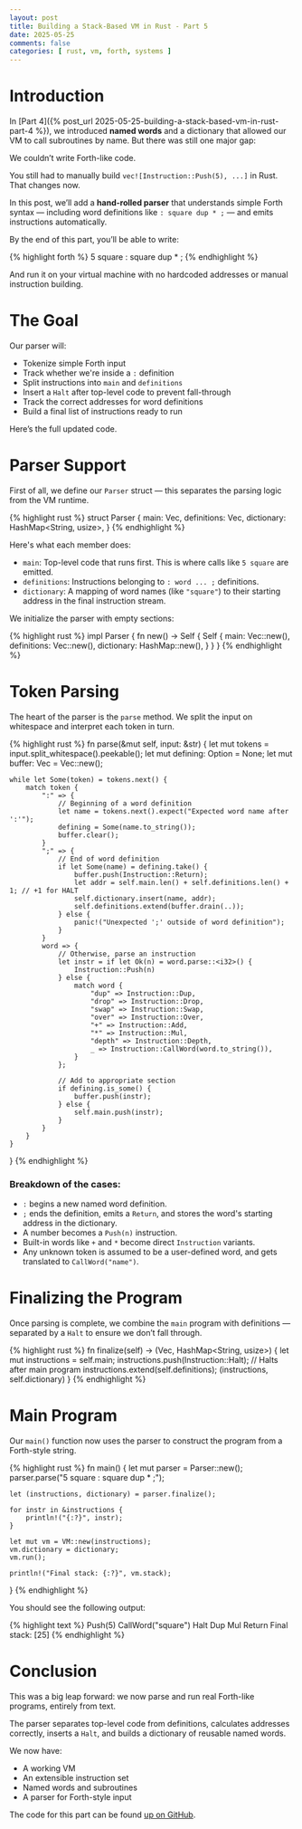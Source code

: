 ```yaml
---
layout: post
title: Building a Stack-Based VM in Rust - Part 5
date: 2025-05-25
comments: false
categories: [ rust, vm, forth, systems ]
---
```


# Introduction

In [Part 4]({% post_url 2025-05-25-building-a-stack-based-vm-in-rust-part-4 %}), we introduced **named words** and a
dictionary that allowed our VM to call subroutines by name. But there was still one major gap:

We couldn’t write Forth-like code.

You still had to manually build `vec![Instruction::Push(5), ...]` in Rust. That changes now.

In this post, we’ll add a **hand-rolled parser** that understands simple Forth syntax — including word definitions like
`: square dup * ;` — and emits instructions automatically.

By the end of this part, you’ll be able to write:

{% highlight forth %}
5 square : square dup * ;
{% endhighlight %}

And run it on your virtual machine with no hardcoded addresses or manual instruction building.

# The Goal

Our parser will:

- Tokenize simple Forth input
- Track whether we're inside a `:` definition
- Split instructions into `main` and `definitions`
- Insert a `Halt` after top-level code to prevent fall-through
- Track the correct addresses for word definitions
- Build a final list of instructions ready to run

Here’s the full updated code.

# Parser Support

First of all, we define our `Parser` struct — this separates the parsing logic from the VM runtime.

{% highlight rust %}
struct Parser {
    main: Vec<Instruction>,
    definitions: Vec<Instruction>,
    dictionary: HashMap<String, usize>,
}
{% endhighlight %}

Here's what each member does:

- `main`: Top-level code that runs first. This is where calls like `5 square` are emitted.
- `definitions`: Instructions belonging to `: word ... ;` definitions.
- `dictionary`: A mapping of word names (like `"square"`) to their starting address in the final instruction stream.

We initialize the parser with empty sections:

{% highlight rust %}
impl Parser {
    fn new() -> Self {
        Self {
            main: Vec::new(),
            definitions: Vec::new(),
            dictionary: HashMap::new(),
        }
    }
}
{% endhighlight %}

# Token Parsing

The heart of the parser is the `parse` method. We split the input on whitespace and interpret each token in turn.

{% highlight rust %}
fn parse(&mut self, input: &str) {
    let mut tokens = input.split_whitespace().peekable();
    let mut defining: Option<String> = None;
    let mut buffer: Vec<Instruction> = Vec::new();

    while let Some(token) = tokens.next() {
        match token {
            ":" => {
                // Beginning of a word definition
                let name = tokens.next().expect("Expected word name after ':'");
                defining = Some(name.to_string());
                buffer.clear();
            }
            ";" => {
                // End of word definition
                if let Some(name) = defining.take() {
                    buffer.push(Instruction::Return);
                    let addr = self.main.len() + self.definitions.len() + 1; // +1 for HALT
                    self.dictionary.insert(name, addr);
                    self.definitions.extend(buffer.drain(..));
                } else {
                    panic!("Unexpected ';' outside of word definition");
                }
            }
            word => {
                // Otherwise, parse an instruction
                let instr = if let Ok(n) = word.parse::<i32>() {
                    Instruction::Push(n)
                } else {
                    match word {
                        "dup" => Instruction::Dup,
                        "drop" => Instruction::Drop,
                        "swap" => Instruction::Swap,
                        "over" => Instruction::Over,
                        "+" => Instruction::Add,
                        "*" => Instruction::Mul,
                        "depth" => Instruction::Depth,
                        _ => Instruction::CallWord(word.to_string()),
                    }
                };

                // Add to appropriate section
                if defining.is_some() {
                    buffer.push(instr);
                } else {
                    self.main.push(instr);
                }
            }
        }
    }
}
{% endhighlight %}

### Breakdown of the cases:

- `:` begins a new named word definition.
- `;` ends the definition, emits a `Return`, and stores the word's starting address in the dictionary.
- A number becomes a `Push(n)` instruction.
- Built-in words like `+` and `*` become direct `Instruction` variants.
- Any unknown token is assumed to be a user-defined word, and gets translated to `CallWord("name")`.

# Finalizing the Program

Once parsing is complete, we combine the `main` program with definitions — separated by a `Halt` to ensure we don’t fall through.

{% highlight rust %}
fn finalize(self) -> (Vec<Instruction>, HashMap<String, usize>) {
    let mut instructions = self.main;
    instructions.push(Instruction::Halt); // Halts after main program
    instructions.extend(self.definitions);
    (instructions, self.dictionary)
}
{% endhighlight %}

# Main Program

Our `main()` function now uses the parser to construct the program from a Forth-style string.

{% highlight rust %}
fn main() {
    let mut parser = Parser::new();
    parser.parse("5 square : square dup * ;");

    let (instructions, dictionary) = parser.finalize();

    for instr in &instructions {
        println!("{:?}", instr);
    }

    let mut vm = VM::new(instructions);
    vm.dictionary = dictionary;
    vm.run();

    println!("Final stack: {:?}", vm.stack); 
}
{% endhighlight %}

You should see the following output:

{% highlight text %}
Push(5)
CallWord("square")
Halt
Dup
Mul
Return
Final stack: [25]
{% endhighlight %}

# Conclusion

This was a big leap forward: we now parse and run real Forth-like programs, entirely from text.

The parser separates top-level code from definitions, calculates addresses correctly, inserts a `Halt`, and builds a 
dictionary of reusable named words.

We now have:

- A working VM
- An extensible instruction set
- Named words and subroutines
- A parser for Forth-style input

The code for this part can be found [up on GitHub](https://github.com/tuttlem/tiny_forth/tree/part5).
